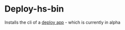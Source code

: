 # Deploy-hs-bin


Installs the cli of a [deploy app](https://github.com/epicallan/deploy-hs-bin) - which is currently in alpha
